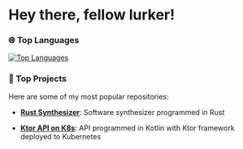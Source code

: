 # Hey there, fellow lurker!


### 🌐 Top Languages
[![Top Languages](https://github-readme-stats.vercel.app/api/top-langs/?username=hvalfangst&layout=compact)](https://github.com/YOUR_GITHUB_USERNAME/github-readme-stats)

### 🚀 Top Projects
Here are some of my most popular repositories:

- [**Rust Synthesizer**](https://github.com/hvalfangst/Rust-Synthesizer): Software synthesizer programmed in Rust

- [**Ktor API on K8s**](https://github.com/hvalfangst/https://github.com/hvalfangst/Ktor-API-deployed-to-Kubernetes): API programmed in Kotlin with Ktor framework deployed to Kubernetes